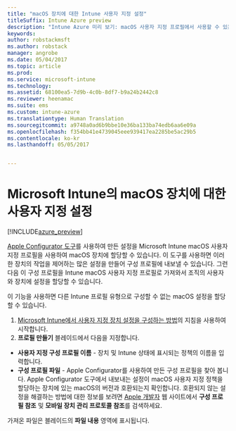 ```yaml
---
title: "macOS 장치에 대한 Intune 사용자 지정 설정"
titleSuffix: Intune Azure preview
description: "Intune Azure 미리 보기: macOS 사용자 지정 프로필에서 사용할 수 있는 설정을 알아봅니다."
keywords: 
author: robstackmsft
ms.author: robstack
manager: angrobe
ms.date: 05/04/2017
ms.topic: article
ms.prod: 
ms.service: microsoft-intune
ms.technology: 
ms.assetid: 68100ea5-7d9b-4c0b-8df7-b9a24b2442c8
ms.reviewer: heenamac
ms.suite: ems
ms.custom: intune-azure
ms.translationtype: Human Translation
ms.sourcegitcommit: a9748a0ad6b9bbe10e36ba133ba74edb6aa6e09a
ms.openlocfilehash: f354bb41e4739045eee939417ea2285be5ac29b5
ms.contentlocale: ko-kr
ms.lasthandoff: 05/05/2017


---
```


# <a name="custom-settings-for-macos-devices-in-microsoft-intune"></a>Microsoft Intune의 macOS 장치에 대한 사용자 지정 설정

[!INCLUDE[azure_preview](../includes/azure_preview.md)]

[Apple Configurator 도구](https://itunes.apple.com/app/apple-configurator-2/id1037126344?mt=12)를 사용하여 만든 설정을 Microsoft Intune macOS 사용자 지정 프로필을 사용하여 macOS 장치에 할당할 수 있습니다. 이 도구를 사용하면 이러한 장치의 작업을 제어하는 많은 설정을 만들어 구성 프로필에 내보낼 수 있습니다. 그런 다음 이 구성 프로필을 Intune macOS 사용자 지정 프로필로 가져와서 조직의 사용자와 장치에 설정을 할당할 수 있습니다.

이 기능을 사용하면 다른 Intune 프로필 유형으로 구성할 수 없는 macOS 설정을 할당할 수 있습니다.


1. [Microsoft Intune에서 사용자 지정 장치 설정을 구성하는 방법](how-to-configure-custom-settings.md)의 지침을 사용하여 시작합니다.
2. **프로필 만들기** 블레이드에서 다음을 지정합니다.

- **사용자 지정 구성 프로필 이름** - 장치 및 Intune 상태에 표시되는 정책의 이름을 입력합니다.
- **구성 프로필 파일** - Apple Configurator를 사용하여 만든 구성 프로필을 찾아 봅니다.
Apple Configurator 도구에서 내보내는 설정이 macOS 사용자 지정 정책을 할당하는 장치에 있는 macOS의 버전과 호환되는지 확인합니다. 호환되지 않는 설정을 해결하는 방법에 대한 정보를 보려면 [Apple 개발자](https://developer.apple.com/) 웹 사이트에서 **구성 프로필 참조** 및 **모바일 장치 관리 프로토콜 참조**를 검색하세요.

가져온 파일은 블레이드의 **파일 내용** 영역에 표시됩니다.

